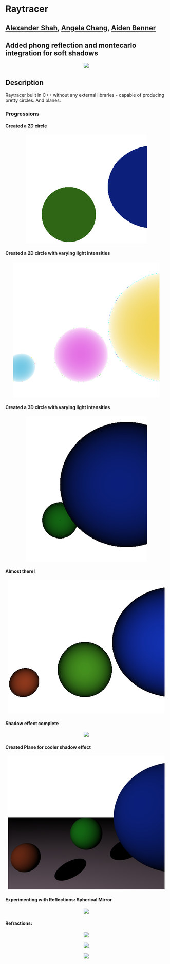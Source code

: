 
# Raytracer
## [Alexander Shah](https://github.com/ZanderShah), [Angela Chang](https://github.com/changangela), [Aiden Benner](https://github.com/aidenbenner)


## Added phong reflection and montecarlo integration for soft shadows
<p align="center">
  <img src="https://i.imgur.com/85xkgdj.png">
</p>


## Description
Raytracer built in C++ without any external libraries - capable of producing pretty circles. And planes.

### Progressions

#### Created a 2D circle
<p align="center">
  <img src="img/progression0.png">
</p>

#### Created a 2D circle with varying light intensities
<p align="center">
  <img src="img/progression1.png">
</p>

#### Created a 3D circle with varying light intensities
<p align="center">
  <img src="img/progression2.png">
</p>

#### Almost there!
<p align="center">
  <img src="img/progression3.png">
</p>

#### Shadow effect complete
<p align="center">
  <img src="https://puu.sh/uDBaY/7c9782375e.png">
</p>

#### Created Plane for cooler shadow effect
<p align="center">
  <img src="img/progression5.png">
</p>

#### Experimenting with Reflections: Spherical Mirror 
<p align="center">
  <img src="http://i.imgur.com/766yGkF.png">
</p>

#### Refractions: 
<p align="center">
  <img src="http://i.imgur.com/QAR1vAu.png">
</p>


<p align="center">
  <img src="https://puu.sh/uDFNX/fafccf7fbe.png">
</p>
<p align="center">
  <img src="http://i.imgur.com/QAR1vAu.png">
</p>

